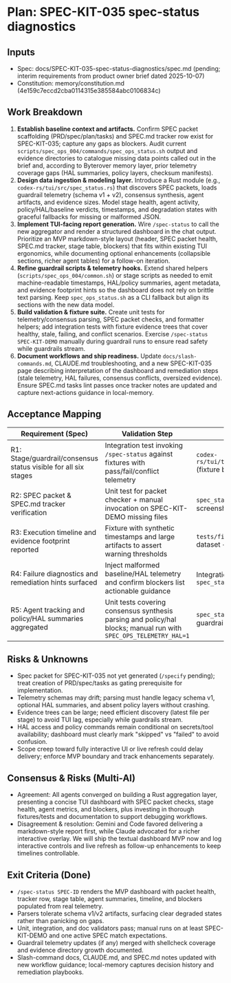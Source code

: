 # Plan: SPEC-KIT-035 spec-status diagnostics
## Inputs
- Spec: docs/SPEC-KIT-035-spec-status-diagnostics/spec.md (pending; interim requirements from product owner brief dated 2025-10-07)
- Constitution: memory/constitution.md (4e159c7eccd2cba0114315e385584abc0106834c)

## Work Breakdown
1. **Establish baseline context and artifacts.** Confirm SPEC packet scaffolding (PRD/spec/plan/tasks) and SPEC.md tracker row exist for SPEC-KIT-035; capture any gaps as blockers. Audit current `scripts/spec_ops_004/commands/spec_ops_status.sh` output and evidence directories to catalogue missing data points called out in the brief and, according to Byterover memory layer, prior telemetry coverage gaps (HAL summaries, policy layers, checksum manifests).
2. **Design data ingestion & modeling layer.** Introduce a Rust module (e.g., `codex-rs/tui/src/spec_status.rs`) that discovers SPEC packets, loads guardrail telemetry (schema v1 + v2), consensus synthesis, agent artifacts, and evidence sizes. Model stage health, agent activity, policy/HAL/baseline verdicts, timestamps, and degradation states with graceful fallbacks for missing or malformed JSON.
3. **Implement TUI-facing report generation.** Wire `/spec-status` to call the new aggregator and render a structured dashboard in the chat output. Prioritize an MVP markdown-style layout (header, SPEC packet health, SPEC.md tracker, stage table, blockers) that fits within existing TUI ergonomics, while documenting optional enhancements (collapsible sections, richer agent tables) for a follow-on iteration.
4. **Refine guardrail scripts & telemetry hooks.** Extend shared helpers (`scripts/spec_ops_004/common.sh`) or stage scripts as needed to emit machine-readable timestamps, HAL/policy summaries, agent metadata, and evidence footprint hints so the dashboard does not rely on brittle text parsing. Keep `spec_ops_status.sh` as a CLI fallback but align its sections with the new data model.
5. **Build validation & fixture suite.** Create unit tests for telemetry/consensus parsing, SPEC packet checks, and formatter helpers; add integration tests with fixture evidence trees that cover healthy, stale, failing, and conflict scenarios. Exercise `/spec-status SPEC-KIT-DEMO` manually during guardrail runs to ensure read safety while guardrails stream.
6. **Document workflows and ship readiness.** Update `docs/slash-commands.md`, CLAUDE.md troubleshooting, and a new SPEC-KIT-035 page describing interpretation of the dashboard and remediation steps (stale telemetry, HAL failures, consensus conflicts, oversized evidence). Ensure SPEC.md tasks lint passes once tracker notes are updated and capture next-actions guidance in local-memory.

## Acceptance Mapping
| Requirement (Spec) | Validation Step | Test/Check Artifact |
| --- | --- | --- |
| R1: Stage/guardrail/consensus status visible for all six stages | Integration test invoking `/spec-status` against fixtures with pass/fail/conflict telemetry | `codex-rs/tui/tests/spec_status_integration.rs` (fixture bundle) |
| R2: SPEC packet & SPEC.md tracker verification | Unit test for packet checker + manual invocation on SPEC-KIT-DEMO missing files | `spec_status::packet_checks` unit test & CLI screenshot |
| R3: Execution timeline and evidence footprint reported | Fixture with synthetic timestamps and large artifacts to assert warning thresholds | `tests/fixtures/spec_status/stale_and_large` dataset + snapshot |
| R4: Failure diagnostics and remediation hints surfaced | Inject malformed baseline/HAL telemetry and confirm blockers list actionable guidance | Integration scenario `spec_status_failures.json` |
| R5: Agent tracking and policy/HAL summaries aggregated | Unit tests covering consensus synthesis parsing and policy/hal blocks; manual run with `SPEC_OPS_TELEMETRY_HAL=1` | `spec_status::consensus_from_json` tests + guardrail log capture |

## Risks & Unknowns
- Spec packet for SPEC-KIT-035 not yet generated (`/specify` pending); treat creation of PRD/spec/tasks as gating prerequisite for implementation.
- Telemetry schemas may drift; parsing must handle legacy schema v1, optional HAL summaries, and absent policy layers without crashing.
- Evidence trees can be large; need efficient discovery (latest file per stage) to avoid TUI lag, especially while guardrails stream.
- HAL access and policy commands remain conditional on secrets/tool availability; dashboard must clearly mark "skipped" vs "failed" to avoid confusion.
- Scope creep toward fully interactive UI or live refresh could delay delivery; enforce MVP boundary and track enhancements separately.

## Consensus & Risks (Multi-AI)
- Agreement: All agents converged on building a Rust aggregation layer, presenting a concise TUI dashboard with SPEC packet checks, stage health, agent metrics, and blockers, plus investing in thorough fixtures/tests and documentation to support debugging workflows.
- Disagreement & resolution: Gemini and Code favored delivering a markdown-style report first, while Claude advocated for a richer interactive overlay. We will ship the textual dashboard MVP now and log interactive controls and live refresh as follow-up enhancements to keep timelines controllable.

## Exit Criteria (Done)
- `/spec-status SPEC-ID` renders the MVP dashboard with packet health, tracker row, stage table, agent summaries, timeline, and blockers populated from real telemetry.
- Parsers tolerate schema v1/v2 artifacts, surfacing clear degraded states rather than panicking on gaps.
- Unit, integration, and doc validators pass; manual runs on at least SPEC-KIT-DEMO and one active SPEC match expectations.
- Guardrail telemetry updates (if any) merged with shellcheck coverage and evidence directory growth documented.
- Slash-command docs, CLAUDE.md, and SPEC.md notes updated with new workflow guidance; local-memory captures decision history and remediation playbooks.
